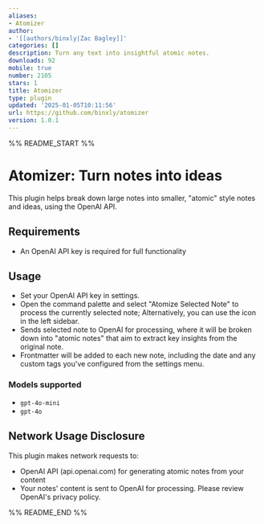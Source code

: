 ```yaml
---
aliases:
- Atomizer
author:
- '[[authors/binxly|Zac Bagley]]'
categories: []
description: Turn any text into insightful atomic notes.
downloads: 92
mobile: true
number: 2105
stars: 1
title: Atomizer
type: plugin
updated: '2025-01-05T10:11:56'
url: https://github.com/binxly/atomizer
version: 1.0.1
---
```


%% README_START %%

# Atomizer: Turn notes into ideas

This plugin helps break down large notes into smaller, "atomic" style notes and ideas, using the OpenAI API.

## Requirements
- An OpenAI API key is required for full functionality

## Usage
- Set your OpenAI API key in settings.
- Open the command palette and select "Atomize Selected Note" to process the currently selected note; Alternatively, you can use the icon in the left sidebar.
- Sends selected note to OpenAI for processing, where it will be broken down into "atomic notes" that aim to extract key insights from the original note.
- Frontmatter will be added to each new note, including the date and any custom tags you've configured from the settings menu.
  
### Models supported
- `gpt-4o-mini`
- `gpt-4o`

## Network Usage Disclosure
This plugin makes network requests to:
- OpenAI API (api.openai.com) for generating atomic notes from your content
- Your notes' content is sent to OpenAI for processing. Please review OpenAI's privacy policy.


%% README_END %%